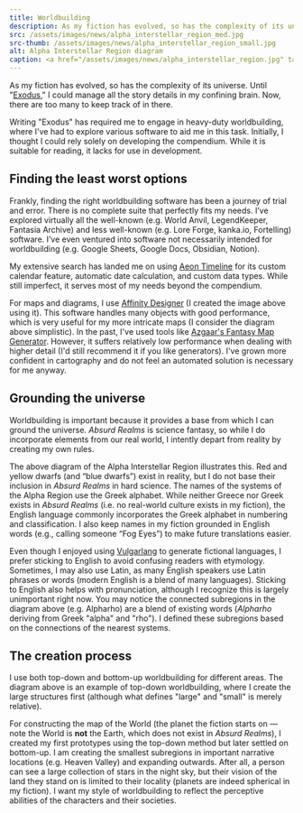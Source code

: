 ```yaml
---
title: Worldbuilding
description: As my fiction has evolved, so has the complexity of its universe
src: /assets/images/news/alpha_interstellar_region_med.jpg
src-thumb: /assets/images/news/alpha_interstellar_region_small.jpg
alt: Alpha Interstellar Region diagram
caption: <a href="/assets/images/news/alpha_interstellar_region.jpg" target="_blank">Diagram</a> of the Alpha Interstellar Region, <i>Absurd Realms</i> starts off in the Alpha System (Α)
---
```


As my fiction has evolved, so has the complexity of its universe. Until "[Exodus](/absurd-realms/anthology-i/exodus/)," I could manage all the story details in my confining brain. Now, there are too many to keep track of in there.

Writing "Exodus" has required me to engage in heavy-duty worldbuilding, where I've had to explore various software to aid me in this task. Initially, I thought I could rely solely on developing the compendium. While it is suitable for reading, it lacks for use in development.

## Finding the least worst options
Frankly, finding the right worldbuilding software has been a journey of trial and error. There is no complete suite that perfectly fits my needs. I’ve explored virtually all the well-known (e.g. World Anvil, LegendKeeper, Fantasia Archive) and less well-known (e.g. Lore Forge, kanka.io, Fortelling) software. I’ve even ventured into software not necessarily intended for worldbuilding (e.g. Google Sheets, Google Docs, Obsidian, Notion).

My extensive search has landed me on using <a href="https://www.aeontimeline.com/" target="_blank">Aeon Timeline</a> for its custom calendar feature, automatic date calculation, and custom data types. While still imperfect, it serves most of my needs beyond the compendium.

For maps and diagrams, I use <a href="https://affinity.serif.com/en-us/designer/" target="_blank">Affinity Designer</a> (I created the image above using it). This software handles many objects with good performance, which is very useful for my more intricate maps (I consider the diagram above simplistic). In the past, I've used tools like <a href="https://github.com/Azgaar/Fantasy-Map-Generator" target="_blank">Azgaar's Fantasy Map Generator</a>. However, it suffers relatively low performance when dealing with higher detail (I'd still recommend it if you like generators). I've grown more confident in cartography and do not feel an automated solution is necessary for me anyway.

## Grounding the universe
Worldbuilding is important because it provides a base from which I can ground the universe. *Absurd Realms* is science fantasy, so while I do incorporate elements from our real world, I intently depart from reality by creating my own rules.

The above diagram of the Alpha Interstellar Region illustrates this. Red and yellow dwarfs (and “blue dwarfs”) exist in reality, but I do not base their inclusion in *Absurd Realms* in hard science. The names of the systems of the Alpha Region use the Greek alphabet. While neither Greece nor Greek exists in *Absurd Realms* (i.e. no real-world culture exists in my fiction), the English language commonly incorporates the Greek alphabet in numbering and classification. I also keep names in my fiction grounded in English words (e.g., calling someone “Fog Eyes”) to make future translations easier.

Even though I enjoyed using <a href="https://www.vulgarlang.com/" target="_blank">Vulgarlang</a> to generate fictional languages, I prefer sticking to English to avoid confusing readers with etymology. Sometimes, I may also use Latin, as many English speakers use Latin phrases or words (modern English is a blend of many languages). Sticking to English also helps with pronunciation, although I recognize this is largely unimportant right now. You may notice the connected subregions in the diagram above (e.g. Alpharho) are a blend of existing words (*Alpharho* deriving from Greek "alpha" and "rho"). I defined these subregions based on the connections of the nearest systems.

## The creation process
I use both top-down and bottom-up worldbuilding for different areas. The diagram above is an example of top-down worldbuilding, where I create the large structures first (although what defines "large" and "small" is merely relative).

For constructing the map of the World (the planet the fiction starts on — note the World is **not** the Earth, which does not exist in *Absurd Realms*), I created my first prototypes using the top-down method but later settled on bottom-up. I am creating the smallest subregions in important narrative locations (e.g. Heaven Valley) and expanding outwards. After all, a person can see a large collection of stars in the night sky, but their vision of the land they stand on is limited to their locality (planets are indeed spherical in my fiction). I want my style of worldbuilding to reflect the perceptive abilities of the characters and their societies.